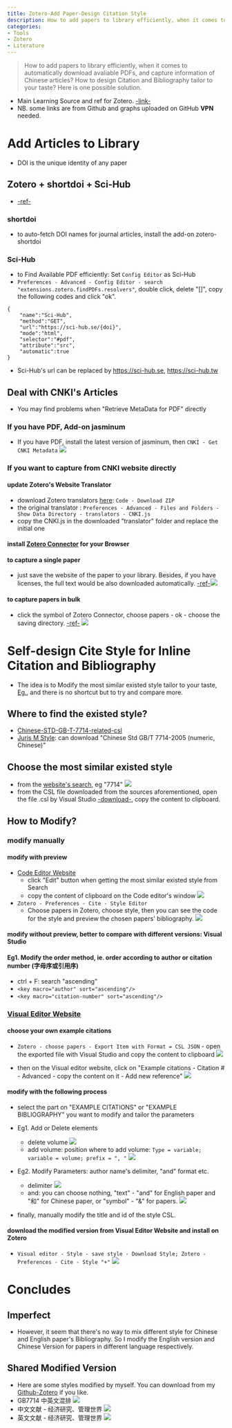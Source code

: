 ```yaml
---
title: Zotero-Add Paper-Design Citation Style
description: How to add papers to library efficiently, when it comes to automatically download avaliable PDFs, and capture information of Chinese articles? How to design Citation and Bibliography tailor to your taste? Here is one possible solution.
categories: 
- Tools
- Zotero
- Literature
---
```

> How to add papers to library efficiently, when it comes to automatically download avaliable PDFs, and capture information of Chinese articles? How to design Citation and Bibliography tailor to your taste? Here is one possible solution.


- Main Learning Source and ref for Zotero. [-link-](https://github.com/redleafnew/Zotero_introduction/releases)
- NB. some links are from Github and graphs uploaded on GitHub **VPN** needed.

# Add Articles to Library
- DOI is the unique identity of any paper
## Zotero + shortdoi + Sci-Hub 
- [-ref-]((https://mp.weixin.qq.com/s/fFSdjhc09YzgztLzFCl8YQ)​)
### shortdoi
- to auto-fetch DOI names for journal articles, install the add-on zotero-shortdoi
### Sci-Hub
- to Find Available PDF efficiently: Set `Config Editor` as Sci-Hub
- `Preferences - Advanced - Config Editor - search "extensions.zotero.findPDFs.resolvers"`, double click, delete "[]", copy the following codes and click "ok".
```
{
    "name":"Sci-Hub",
    "method":"GET",
    "url":"https://sci-hub.se/{doi}",
    "mode":"html",
    "selector":"#pdf",
    "attribute":"src",
    "automatic":true
}
```
- Sci-Hub's url can be replaced by  https://sci-hub.se, https://sci-hub.tw

## Deal with CNKI's Articles
- You may find problems when "Retrieve  MetaData for PDF" directly
### If you have PDF, Add-on jasminum
- If you have PDF, install the latest version of  jasminum, then `CNKI - Get CNKI Metadata`
![](https://raw.githubusercontent.com/fqinpku/picgo_image/main/20220722192254.png)

### If you want to capture from CNKI website directly
#### update Zotero's Website Translator
- download Zotero translators [here](https://github.com/l0o0/translators_CN): `Code - Download ZIP`
- the original translator : `Preferences - Advanced - Files and Folders - Show Data Directory - translators - CNKI.js`
- copy the CNKI.js in the downloaded "translator" folder and replace the initial one

#### install [Zotero Connector](https://www.zotero.org/download/connectors) for your Browser

#### to capture a single paper
- just save the website of the paper to your library. Besides, if you have licenses, the full text would be also downloaded automatically. [-ref-](https://blog.csdn.net/m0_55746113/article/details/122825490)​
![](https://raw.githubusercontent.com/fqinpku/picgo_image/main/20220722194004.png)

#### to capture papers  in bulk
- click the symbol of Zotero Connector, choose papers - ok - choose the saving directory. [-ref-](https://blog.csdn.net/m0_55746113/article/details/122825490)
![](https://raw.githubusercontent.com/fqinpku/picgo_image/main/20220722194449.png)

# Self-design Cite Style for Inline Citation and Bibliography
- The idea is to Modify the most similar existed style tailor to your taste, [Eg.](https://www.lianxh.cn/news/4f340fdfb6589.html)​, and there is no shortcut but to try and compare more.
## Where to find the existed style?
- [Chinese-STD-GB-T-7714-related-csl](https://github.com/redleafnew/Chinese-STD-GB-T-7714-related-csl)​
- [Juris M Style](https://juris-m.github.io/styles/)​: can download "Chinese Std GB/T 7714-2005 (numeric, Chinese)"
## Choose the most similar existed style
- from the [website's search](https://editor.citationstyles.org/about/)​, eg "7714"
![](https://raw.githubusercontent.com/fqinpku/picgo_image/main/20220722195205.png)
- from the CSL file downloaded from the sources aforementioned, open the file .csl by Visual Studio [-download-](https://www.visualstudio.com/downloads/), copy the content to clipboard. 
## How to Modify?
### modify manually
#### modify with preview
- [Code Editor Website](https://editor.citationstyles.org/codeEditor/)​
    - click "Edit" button when getting the most similar existed style from Search
    - copy the content of clipboard on the Code editor's window
    ![](https://raw.githubusercontent.com/fqinpku/picgo_image/main/20220722195437.png)
- `Zotero - Preferences - Cite - Style Editor`
    - Choose papers in Zotero, choose style, then you can see the code for the style and preview the chosen papers' bibliography.
    ![](https://raw.githubusercontent.com/fqinpku/picgo_image/main/20220722195520.png)
#### modify without preview, better to compare with different versions: Visual Studio 
#### Eg1. Modify the order method, ie. order according to author or citation number (字母序或引用序)
- ctrl + F: search "ascending"
- `<key macro="author" sort="ascending"/>`
- `<key macro="citation-number" sort="ascending"/>`

### [Visual Editor Website](https://editor.citationstyles.org/)​
#### choose your own example citations
- `Zotero - choose papers - Export Item with Format = CSL JSON` - open the exported file with Visual Studio and copy the content to clipboard
![](https://raw.githubusercontent.com/fqinpku/picgo_image/main/20220722195916.png)

- then on the Visual editor website, click on "Example citations - Citation # - Advanced - copy the content on it - Add new reference"
![](https://raw.githubusercontent.com/fqinpku/picgo_image/main/20220722200101.png)

#### modify with the following process
- select the part on "EXAMPLE CITATIONS" or "EXAMPLE BIBLIOGRAPHY" you want to modify and tailor the parameters

- Eg1. Add or Delete elements
    - delete volume
    ![](https://raw.githubusercontent.com/fqinpku/picgo_image/main/20220722200203.png)
    - add volume: position where to add volume: `Type = variable; variable = volume; prefix = ", "`
    ![](https://raw.githubusercontent.com/fqinpku/picgo_image/main/20220722200255.png)

- Eg2. Modify Parameters: author name's delimiter, "and" format etc.
    - delimiter
    ![](https://raw.githubusercontent.com/fqinpku/picgo_image/main/20220722200357.png)
    - and: you can choose nothing, "text" - "and" for English paper and "和" for Chinese paper, or "symbol" - "&" for papers.
    ![](https://raw.githubusercontent.com/fqinpku/picgo_image/main/20220722200431.png)
- finally, manually modify the title and id of the style CSL.

#### download the modified version from Visual Editor Website and install on Zotero
- `Visual editor - Style - save style - Download Style; Zotero - Preferences - Cite - Style "+"`
![](https://raw.githubusercontent.com/fqinpku/picgo_image/main/20220722200540.png)

# Concludes
## Imperfect
- However, it seem that there's no way to mix different style for Chinese and English paper's Bibliography. So I modify the English version and Chinese Version for papers in different language respectively.

## Shared Modified Version
- Here are some styles modified by myself. You can download from my [Github-Zotero](https://github.com/fqinpku/Zotero) if you like.
- GB7714 中英文混排
![](https://raw.githubusercontent.com/fqinpku/picgo_image/main/20220722200729.png)
- 中文文献 - 经济研究、管理世界
![](https://raw.githubusercontent.com/fqinpku/picgo_image/main/20220722200906.png)
- 英文文献 - 经济研究、管理世界
![](https://raw.githubusercontent.com/fqinpku/picgo_image/main/20220722201045.png)































